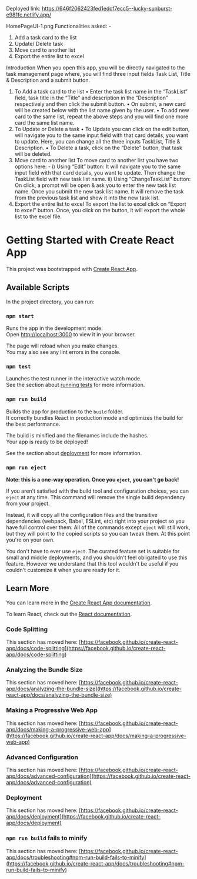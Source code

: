Deployed link: https://646f2062423fed1edcf7ecc5--lucky-sunburst-e981fc.netlify.app/

HomePageUI-1.png
Functionalities asked: -
1.	Add a task card to the list
2.	Update/ Delete task
3.	Move card to another list
4.	Export the entire list to excel

Introduction
When you open this app, you will be directly navigated to the task management page where, you will find three input fields Task List, Title & Description and a submit button.
1.	To Add a task card to the list
•	Enter the task list name in the “TaskList” field, task title in the “Title” and description in the “Description” respectively and then click the submit button.
•	On submit, a new card will be created below with the list name given by the user.
•	To add new card to the same list, repeat the above steps and you will find one more card the same list name.
2.	To Update or Delete a task 
•	To Update you can click on the edit button, will navigate you to the same input field with that card details, you want to update. Here, you can change all the three inputs TaskList, Title & Description.
•	To Delete a task, click on the “Delete” button, that task will be deleted.
3.	Move card to another list
To move card to another list you have two options here: -
i)	Using “Edit” button: It will navigate you to the same input field with that card details, you want to update. Then change the TaskList field with new task list name.
ii)	Using “ChangeTaskList” button: On click, a prompt will be open & ask you to enter the new task list name. Once you submit the new task list name. It will remove the task from the previous task list and show it into the new task list.
4.	Export the entire list to excel
To export the list to excel click on “Export to excel” button. Once, you click on the button, it will export the whole list to the excel file.


# Getting Started with Create React App

This project was bootstrapped with [Create React App](https://github.com/facebook/create-react-app).

## Available Scripts

In the project directory, you can run:

### `npm start`

Runs the app in the development mode.\
Open [http://localhost:3000](http://localhost:3000) to view it in your browser.

The page will reload when you make changes.\
You may also see any lint errors in the console.

### `npm test`

Launches the test runner in the interactive watch mode.\
See the section about [running tests](https://facebook.github.io/create-react-app/docs/running-tests) for more information.

### `npm run build`

Builds the app for production to the `build` folder.\
It correctly bundles React in production mode and optimizes the build for the best performance.

The build is minified and the filenames include the hashes.\
Your app is ready to be deployed!

See the section about [deployment](https://facebook.github.io/create-react-app/docs/deployment) for more information.

### `npm run eject`

**Note: this is a one-way operation. Once you `eject`, you can't go back!**

If you aren't satisfied with the build tool and configuration choices, you can `eject` at any time. This command will remove the single build dependency from your project.

Instead, it will copy all the configuration files and the transitive dependencies (webpack, Babel, ESLint, etc) right into your project so you have full control over them. All of the commands except `eject` will still work, but they will point to the copied scripts so you can tweak them. At this point you're on your own.

You don't have to ever use `eject`. The curated feature set is suitable for small and middle deployments, and you shouldn't feel obligated to use this feature. However we understand that this tool wouldn't be useful if you couldn't customize it when you are ready for it.

## Learn More

You can learn more in the [Create React App documentation](https://facebook.github.io/create-react-app/docs/getting-started).

To learn React, check out the [React documentation](https://reactjs.org/).

### Code Splitting

This section has moved here: [https://facebook.github.io/create-react-app/docs/code-splitting](https://facebook.github.io/create-react-app/docs/code-splitting)

### Analyzing the Bundle Size

This section has moved here: [https://facebook.github.io/create-react-app/docs/analyzing-the-bundle-size](https://facebook.github.io/create-react-app/docs/analyzing-the-bundle-size)

### Making a Progressive Web App

This section has moved here: [https://facebook.github.io/create-react-app/docs/making-a-progressive-web-app](https://facebook.github.io/create-react-app/docs/making-a-progressive-web-app)

### Advanced Configuration

This section has moved here: [https://facebook.github.io/create-react-app/docs/advanced-configuration](https://facebook.github.io/create-react-app/docs/advanced-configuration)

### Deployment

This section has moved here: [https://facebook.github.io/create-react-app/docs/deployment](https://facebook.github.io/create-react-app/docs/deployment)

### `npm run build` fails to minify

This section has moved here: [https://facebook.github.io/create-react-app/docs/troubleshooting#npm-run-build-fails-to-minify](https://facebook.github.io/create-react-app/docs/troubleshooting#npm-run-build-fails-to-minify)
